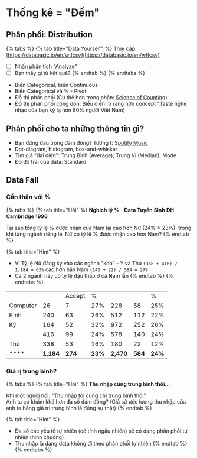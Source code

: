 # Thống kê = "Đếm"

## Phân phối: Distribution

{% tabs %}
{% tab title="Data Yourself" %}
Truy cập: [https://databasic.io/en/wtfcsv](https://databasic.io/en/wtfcsv)

* [ ] Nhấn phân tích "Analyze"
* [ ] Bạn thấy gì từ kết quả?
{% endtab %}
{% endtabs %}

* Biến Categorical, biến Continuous
* Biến Categorical và % - Pivot 
* Đồ thị phân phối \(Cụ thể hơn trong phần: [Science of Counting](../../data-inspires/science-of-counting.md)\)
* Đồ thị phân phối cộng dồn: Biểu diễn rõ ràng hơn concept "Taste nghe nhạc của bạn kỳ lạ hơn 80% người Việt Nam\)

## Phân phối cho ta những thông tin gì?

* Bạn đứng đâu trong đám đông? Tương t: S[potify Music ](../1-what-data-can-do/d-aty-your-spotify-data.md#gout-nhac-cua-ban-di-den-dau)
* Dot-diagram, histogram, box-and-whisker
* Tìm giá  "đại diện": Trung Bình \(Average\), Trung Vị \(Median\), Mode 
* Đo độ trải của data: Standard 

## Data Fall

### Cẩn thận với %

{% tabs %}
{% tab title="Hỏi" %}
**Nghịch lý % - Data Tuyển Sinh ĐH Cambridge 1996**

Tại sao tổng tỷ lệ % được nhận của Nam lại cao hơn Nữ \(24% &gt; 23%\), trong khi từng ngành riêng lẻ, Nữ có tỷ lệ % được nhận cao hơn Nam?
{% endtab %}

{% tab title="Hint" %}
* Vì Tỷ lệ Nữ đăng ký vào các ngành "khó" - Y và Thú `(338 + 416) / 1,184 = 63%` cao hơn hẳn Nam `(140 + 22) / 584 = 27%`
* Cả 2 ngành này có tỷ lệ đậu thấp ở cả Nam lẫn 
{% endtab %}
{% endtabs %}

|  |  |  |  |  |  |  |
| :--- | :--- | :--- | :--- | :--- | :--- | :--- |
|  |  | Accept | % |  |  | % |
| Computer  | 26 | 7 | 27% | 228 | 58 | 25% |
| Kinh  | 240 | 63 | 26% | 512 | 112 | 22% |
| Kỹ  | 164 | 52 | 32% | 972 | 252 | 26% |
|  | 416 | 99 | 24% | 578 | 140 | 24% |
| Thú  | 338 | 53 | 16% | 180 | 22 | 12% |
| \*\*\*\* | **1,184** | **274** | **23%** | **2,470** | **584** | **24%** |

### Giá rị trung bình?

{% tabs %}
{% tab title="Hỏi" %}
**Thu nhập cũng trung bình thôi...**

Khi một người nói: "Thu nhập tôi cũng chỉ trung bình thôi"  
Anh ta có khấm khá hơn đa số đám đông? \(Giả sử ước lượng thu nhập của anh ta bằng giá trị trung bình là đúng sự thật\)
{% endtab %}

{% tab title="Hint" %}
* Đa số các yếu tố tự nhiên \(có tính ngẫu nhiên\) sẽ có dạng phân phối tự nhiên \(hình chuông\)
* Thu nhập là dạng data không đi theo phân phối tự nhiên
{% endtab %}
{% endtabs %}



